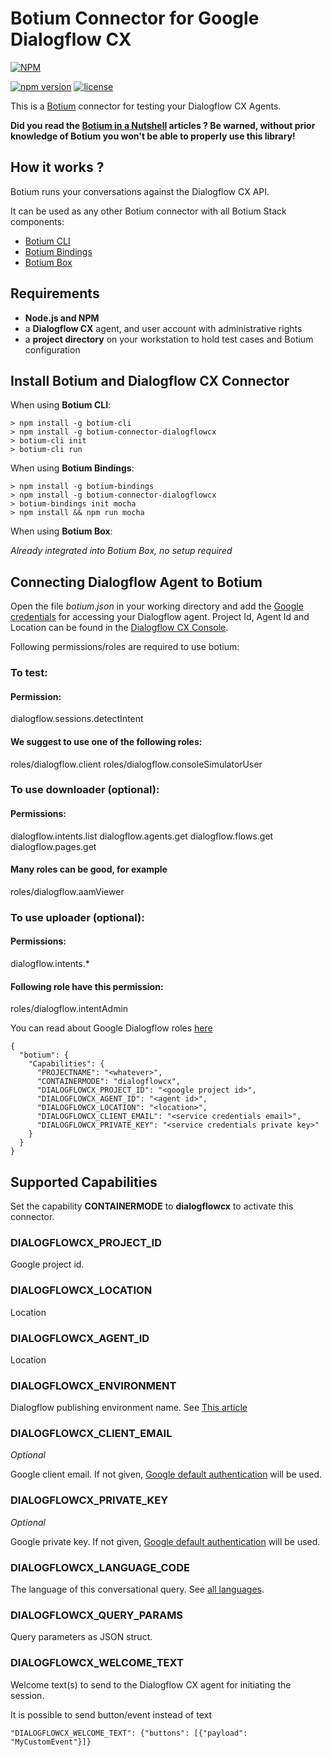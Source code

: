 ﻿# Botium Connector for Google Dialogflow CX

[![NPM](https://nodei.co/npm/botium-connector-dialogflowcx.png?downloads=true&downloadRank=true&stars=true)](https://nodei.co/npm/botium-connector-dialogflowcx/)

[![npm version](https://badge.fury.io/js/botium-connector-dialogflowcx.svg)](https://badge.fury.io/js/botium-connector-dialogflowcx)
[![license](https://img.shields.io/github/license/mashape/apistatus.svg)]()

This is a [Botium](https://github.com/codeforequity-at/botium-core) connector for testing your Dialogflow CX Agents.

__Did you read the [Botium in a Nutshell](https://medium.com/@floriantreml/botium-in-a-nutshell-part-1-overview-f8d0ceaf8fb4) articles ? Be warned, without prior knowledge of Botium you won't be able to properly use this library!__

## How it works ?
Botium runs your conversations against the Dialogflow CX API.

It can be used as any other Botium connector with all Botium Stack components:
  * [Botium CLI](https://github.com/codeforequity-at/botium-cli/)
  * [Botium Bindings](https://github.com/codeforequity-at/botium-bindings/)
  * [Botium Box](https://www.botium.ai)

## Requirements

* __Node.js and NPM__
* a __Dialogflow CX__ agent, and user account with administrative rights
* a __project directory__ on your workstation to hold test cases and Botium configuration

## Install Botium and Dialogflow CX Connector

When using __Botium CLI__:

```
> npm install -g botium-cli
> npm install -g botium-connector-dialogflowcx
> botium-cli init
> botium-cli run
```

When using __Botium Bindings__:

```
> npm install -g botium-bindings
> npm install -g botium-connector-dialogflowcx
> botium-bindings init mocha
> npm install && npm run mocha
```

When using __Botium Box__:

_Already integrated into Botium Box, no setup required_

## Connecting Dialogflow Agent to Botium

Open the file _botium.json_ in your working directory and add the [Google credentials](https://cloud.google.com/docs/authentication/getting-started) for accessing your Dialogflow agent. Project Id, Agent Id and Location can be found in the [Dialogflow CX Console](https://cloud.google.com/dialogflow/cx/docs/quick/api).

Following permissions/roles are required to use botium:

### To test:
#### Permission:
dialogflow.sessions.detectIntent
#### We suggest to use one of the following roles:
roles/dialogflow.client
roles/dialogflow.consoleSimulatorUser

###  To use downloader (optional):
#### Permissions:
dialogflow.intents.list
dialogflow.agents.get
dialogflow.flows.get
dialogflow.pages.get
#### Many roles can be good, for example
roles/dialogflow.aamViewer
### To use uploader (optional):
#### Permissions:
dialogflow.intents.*
#### Following role have this permission:
roles/dialogflow.intentAdmin

You can read about Google Dialogflow roles [here](https://cloud.google.com/iam/docs/understanding-roles#dialogflow-roles) 

```
{
  "botium": {
    "Capabilities": {
      "PROJECTNAME": "<whatever>",
      "CONTAINERMODE": "dialogflowcx",
      "DIALOGFLOWCX_PROJECT_ID": "<google project id>",
      "DIALOGFLOWCX_AGENT_ID": "<agent id>",
      "DIALOGFLOWCX_LOCATION": "<location>",
      "DIALOGFLOWCX_CLIENT_EMAIL": "<service credentials email>",
      "DIALOGFLOWCX_PRIVATE_KEY": "<service credentials private key>"
    }
  }
}
```

## Supported Capabilities

Set the capability __CONTAINERMODE__ to __dialogflowcx__ to activate this connector.

### DIALOGFLOWCX_PROJECT_ID

Google project id.

### DIALOGFLOWCX_LOCATION

Location

### DIALOGFLOWCX_AGENT_ID

Location

### DIALOGFLOWCX_ENVIRONMENT

Dialogflow publishing environment name. See [This article](https://cloud.google.com/dialogflow/cx/docs/concept/version)

### DIALOGFLOWCX_CLIENT_EMAIL
_Optional_

Google client email. If not given, [Google default authentication](https://cloud.google.com/docs/authentication/getting-started) will be used.

### DIALOGFLOWCX_PRIVATE_KEY
_Optional_

Google private key. If not given, [Google default authentication](https://cloud.google.com/docs/authentication/getting-started) will be used.

### DIALOGFLOWCX_LANGUAGE_CODE

The language of this conversational query. See [all languages](https://dialogflow.com/docs/reference/language).

### DIALOGFLOWCX_QUERY_PARAMS

Query parameters as JSON struct.

### DIALOGFLOWCX_WELCOME_TEXT

Welcome text(s) to send to the Dialogflow CX agent for initiating the session.

It is possible to send button/event instead of text
```
"DIALOGFLOWCX_WELCOME_TEXT": {"buttons": [{"payload": "MyCustomEvent"}]}
```
